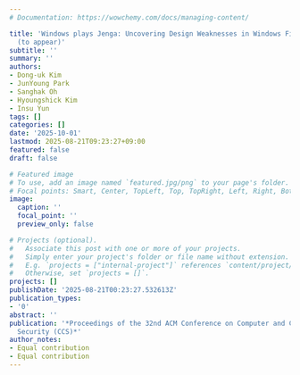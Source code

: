 ```yaml
---
# Documentation: https://wowchemy.com/docs/managing-content/

title: 'Windows plays Jenga: Uncovering Design Weaknesses in Windows File System Security
  (to appear)'
subtitle: ''
summary: ''
authors:
- Dong-uk Kim
- JunYoung Park
- Sanghak Oh
- Hyoungshick Kim
- Insu Yun
tags: []
categories: []
date: '2025-10-01'
lastmod: 2025-08-21T09:23:27+09:00
featured: false
draft: false

# Featured image
# To use, add an image named `featured.jpg/png` to your page's folder.
# Focal points: Smart, Center, TopLeft, Top, TopRight, Left, Right, BottomLeft, Bottom, BottomRight.
image:
  caption: ''
  focal_point: ''
  preview_only: false

# Projects (optional).
#   Associate this post with one or more of your projects.
#   Simply enter your project's folder or file name without extension.
#   E.g. `projects = ["internal-project"]` references `content/project/deep-learning/index.md`.
#   Otherwise, set `projects = []`.
projects: []
publishDate: '2025-08-21T00:23:27.532613Z'
publication_types:
- '0'
abstract: ''
publication: '*Proceedings of the 32nd ACM Conference on Computer and Communications
  Security (CCS)*'
author_notes:
- Equal contribution
- Equal contribution
---
```

